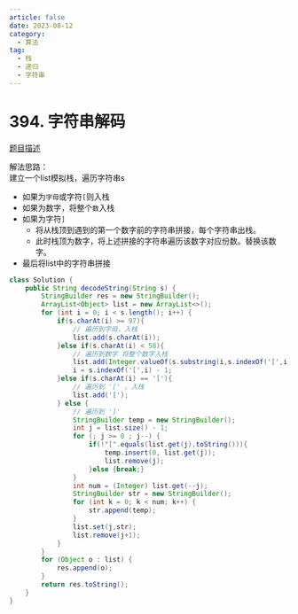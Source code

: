 ```yaml
---
article: false
date: 2023-08-12
category: 
  - 算法
tag: 
  - 栈
  - 递归
  - 字符串
---
```


# 394. 字符串解码

<Badge text="中等" type="warning" vertical="middle" />

[题目描述](https://leetcode.cn/problems/decode-string/description/?envType=study-plan-v2&envId=leetcode-75)

解法思路：  
建立一个list模拟栈，遍历字符串s
- 如果为`字母`或字符`[`则入栈
- 如果为数字，将整个`数`入栈
- 如果为字符`]`
  - 将从栈顶到遇到的第一个数字前的字符串拼接，每个字符串出栈。
  - 此时栈顶为数字，将上述拼接的字符串遍历该数字对应份数。替换该数字。
- 最后将list中的字符串拼接

```java
class Solution {
    public String decodeString(String s) {
        StringBuilder res = new StringBuilder();
        ArrayList<Object> list = new ArrayList<>();
        for (int i = 0; i < s.length(); i++) {
            if(s.charAt(i) >= 97){
                // 遍历到字母，入栈
                list.add(s.charAt(i));
            }else if(s.charAt(i) < 58){
                // 遍历到数字 将整个数字入栈
                list.add(Integer.valueOf(s.substring(i,s.indexOf('[',i))));
                i = s.indexOf('[',i) - 1;
            }else if(s.charAt(i) == '['){
                // 遍历到 '[' ，入栈
                list.add('[');
            } else {
                // 遍历到 ']'
                StringBuilder temp = new StringBuilder();
                int j = list.size() - 1;
                for (; j >= 0 ; j--) {
                    if(!"[".equals(list.get(j).toString())){
                        temp.insert(0, list.get(j));
                        list.remove(j);
                    }else {break;}
                }
                int num = (Integer) list.get(--j);
                StringBuilder str = new StringBuilder();
                for (int k = 0; k < num; k++) {
                    str.append(temp);
                }
                list.set(j,str);
                list.remove(j+1);
            }
        }
        for (Object o : list) {
            res.append(o);
        }
        return res.toString();
    }
}
```